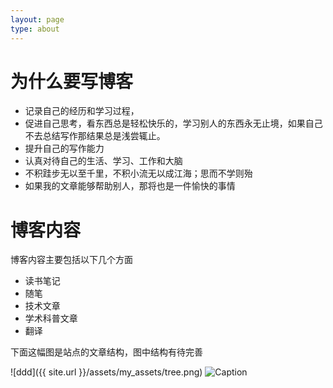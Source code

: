 ```yaml
---
layout: page
type: about
---
```

# 为什么要写博客

* 记录自己的经历和学习过程，
* 促进自己思考，看东西总是轻松快乐的，学习别人的东西永无止境，如果自己不去总结写作那结果总是浅尝辄止。
* 提升自己的写作能力
* 认真对待自己的生活、学习、工作和大脑
* 不积跬步无以至千里，不积小流无以成江海；思而不学则殆
* 如果我的文章能够帮助别人，那将也是一件愉快的事情

# 博客内容

博客内容主要包括以下几个方面
* 读书笔记
* 随笔
* 技术文章
* 学术科普文章
* 翻译

下面这幅图是站点的文章结构，图中结构有待完善

![ddd]({{ site.url }}/assets/my_assets/tree.png)
![Caption](http://ww3.sinaimg.cn/mw690/81b78497jw1emfgwjrh2pj21hc0u01g3.jpg)
